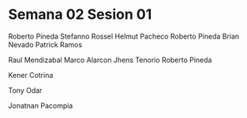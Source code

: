 # Semana 02 Sesion 01

Roberto Pineda
Stefanno Rossel
Helmut Pacheco
Roberto Pineda 
Brian Nevado
Patrick Ramos

Raul Mendizabal
Marco Alarcon
Jhens Tenorio
Roberto Pineda

Kener Cotrina



Tony Odar



Jonatnan Pacompia 


